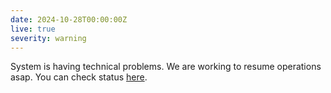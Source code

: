 ```yaml
---
date: 2024-10-28T00:00:00Z
live: true
severity: warning
---
```


System is having technical problems. We are working to resume operations asap. You can check status [here](https://status.ecmwf.int/).
